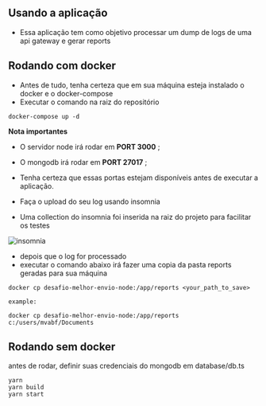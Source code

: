## Usando a aplicação
* Essa aplicação tem como objetivo processar um dump de logs de uma api gateway e gerar reports
## Rodando com docker

* Antes de tudo, tenha certeza que em sua máquina esteja instalado o docker e o docker-compose
* Executar o comando na raiz do repositório

```
docker-compose up -d
```

**Nota importantes**
* O servidor node irá rodar em  **PORT 3000** ;
* O mongodb irá rodar em  **PORT 27017** ;
* Tenha certeza que essas portas estejam disponíveis antes de executar a aplicação.

* Faça o upload do seu log usando insomnia
* Uma collection do insomnia foi inserida na raiz do projeto para facilitar os testes

![insomnia](https://i.imgur.com/sXirDkg.jpg)

* depois que o log for processado
* executar o comando abaixo irá fazer uma copia da pasta reports geradas para sua máquina

```
docker cp desafio-melhor-envio-node:/app/reports <your_path_to_save>

example:

docker cp desafio-melhor-envio-node:/app/reports c:/users/mvabf/Documents
```

## Rodando sem docker
antes de rodar, definir suas credenciais do mongodb em database/db.ts

```
yarn
yarn build
yarn start
```